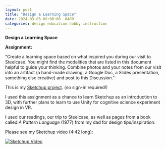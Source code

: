 ```yaml
---
layout: post
title: "Design a Learning Space"
date: 2024-03-03 00:00:00 -0400
categories: design education hobby instruction
---
```


**Design a Learning Space**


**Assignment:**

"Create a learning space based on what inspired you during our visit to Steelcase. You might find the modalities that are listed in this document helpful to guide your thinking. Combine photos and your notes from our visit into an artifact (a hand-made drawing, a Google Doc, a Slides presentation, something else creative) and post to this Discussion."

This is my [Sketchup project](https://app.sketchup.com/share/tc/northAmerica/RFPTWfsAB8A?stoken=ipKwEuo-M1DaSFwKmjHLYIOyyzW5PYgM3DAyaVkmhrO7Hukkkkr5xs-puxNDr7HK&source=web). (no sign-in required!)

I used this assignment as a chance to learn Sketchup as an introduction to 3D, with further plans to learn to use Unity for cognitive science experiment design in VR. 

I used our readings, our trip to Steelcase, as well as pages from a book called *A Pattern Language* (1977) from my dad for design tips/inspiration:

Please see my Sketchup video (4:42 long):

[![Sketchup Video](https://img.youtube.com/vi/hnEARNX7NKU/0.jpg)](https://www.youtube.com/watch?v=hnEARNX7NKU)
